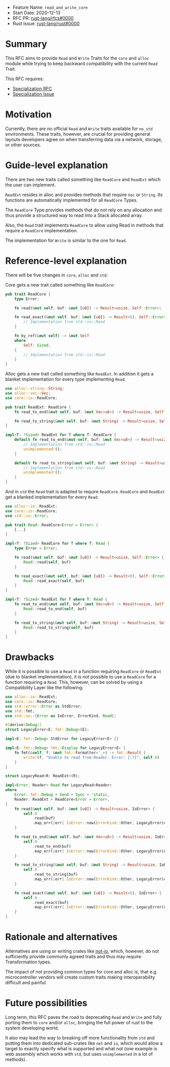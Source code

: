- Feature Name: `read_and_write_core`
- Start Date: 2020-12-13
- RFC PR: [rust-lang/rfcs#0000](https://github.com/rust-lang/rfcs/pull/0000)
- Rust Issue: [rust-lang/rust#0000](https://github.com/rust-lang/rust/issues/0000)

# Summary
[summary]: #summary

This RFC aims to provide `Read` and `Write` Traits for the `core` and `alloc` module while trying to keep backward compatibility with the current `Read` Trait.

This RFC requires:
* [Specialization RFC](https://github.com/rust-lang/rfcs/pull/1210)
* [Specialization Issue](https://github.com/rust-lang/rust/issues/31844)

# Motivation
[motivation]: #motivation

Currently, there are no official `Read` and `Write` traits available for `no_std` environments. These traits, however, are crucial for providing general layouts developers agree on when transferring data via a network, storage, or other sources.

# Guide-level explanation
[guide-level-explanation]: #guide-level-explanation

There are two new traits called something like `ReadCore` and `ReadExt` which the user can implement. 

`ReadExt` resides in alloc and provides methods that require `Vec` or `String`. Its functions are automatically implemented for all `ReadCore` Types. 

The `ReadCore` Type provides methods that do not rely on any allocation and thus provide a structured way to read into a Stack allocated array. 

Also, the `Read` trait implements `ReadCore` to allow using Read in methods that require a `ReadCore` implementation.

The implementation for `Write` is similar to the one for `Read`.

# Reference-level explanation
[reference-level-explanation]: #reference-level-explanation

There will be five changes in `core`, `alloc` and `std`:

Core gets a new trait called something like `ReadCore`:

```rust
pub trait ReadCore {
    type Error;

    fn read(&mut self, buf: &mut [u8]) -> Result<usize, Self::Error>;

    fn read_exact(&mut self, buf: &mut [u8]) -> Result<(), Self::Error> {
        // Implementation from std::io::Read
    }

    fn by_ref(&mut self) -> &mut Self
    where
        Self: Sized,
    {
        // Implementation from std::io::Read
    }
}
```

Alloc gets a new trait called something like `ReadExt`. In addition it gets a blanket implementation for every type implementing `Read`:

```rust
use alloc::string::String;
use alloc::vec::Vec;
use core::io::ReadCore;

pub trait ReadExt: ReadCore {
    fn read_to_end(&mut self, buf: &mut Vec<u8>) -> Result<usize, Self::Error>;

    fn read_to_string(&mut self, buf: &mut String) -> Result<usize, Self::Error>;
}

impl<T: ?Sized> ReadExt for T where T: ReadCore {
    default fn read_to_end(&mut self, buf: &mut Vec<u8>) -> Result<usize, Self::Error> {
        // Implementation from std::io::Read
        unimplemented!();
    }

    default fn read_to_string(&mut self, buf: &mut String) -> Result<usize, Self::Error> {
        // Implementation from std::io::Read
        unimplemented!();
    }
}
```

And in `std` the `Read` trait is adapted to require `ReadCore`. `ReadCore` and `ReadExt` get a blanked implementation for every `Read`:

```rust
use alloc::io::ReadExt;
use core::io::ReadCore;
use std::io::Error;

pub trait Read: ReadCore<Error = Error> {
    [...]
}

impl<T: ?Sized> ReadCore for T where T: Read {
    type Error = Error;

    fn read(&mut self, buf: &mut [u8]) -> Result<usize, Self::Error> {
        Read::read(self, buf)
    }

    fn read_exact(&mut self, buf: &mut [u8]) -> Result<(), Self::Error> {
        Read::read_exact(self, buf)
    }
}

impl<T: ?Sized> ReadExt for T where T: Read {
    fn read_to_end(&mut self, buf: &mut Vec<u8>) -> Result<usize, Self::Error> {
        Read::read_to_end(self, buf)
    }

    fn read_to_string(&mut self, buf: &mut String) -> Result<usize, Self::Error> {
        Read::read_to_string(self, buf)
    }
}
```

# Drawbacks
[drawbacks]: #drawbacks

While it is possible to use a `Read` in a function requiring `ReadCore` or `ReadExt` (due to blanket implementation), it is not possible to use a `ReadCore` for a function requiring a `Read`. This, however, can be solved by using a Compatibility Layer like the following:

```rust
use alloc::io::ReadExt;
use core::io::ReadCore;
use std::error::Error as StdError;
use std::fmt;
use std::io::{Error as IoError, ErrorKind, Read};

#[derive(Debug)]
struct LegacyError<E: fmt::Debug>(E);

impl<E: fmt::Debug> StdError for LegacyError<E> {}

impl<E: fmt::Debug> fmt::Display for LegacyError<E> {
    fn fmt(&self, f: &mut fmt::Formatter<'_>) -> fmt::Result {
        write!(f, "Unable to read from Reader. Error: {:?}", self.0)
    }
}

struct LegacyRead<R: ReadExt>(R);

impl<Error, Reader> Read for LegacyRead<Reader>
where
    Error: fmt::Debug + Send + Sync + 'static,
    Reader: ReadExt + ReadCore<Error = Error>,
{
    fn read(&mut self, buf: &mut [u8]) -> Result<usize, IoError> {
        self.0
            .read(buf)
            .map_err(|err| IoError::new(ErrorKind::Other, LegacyError(err)))
    }

    fn read_to_end(&mut self, buf: &mut Vec<u8>) -> Result<usize, IoError> {
        self.0
            .read_to_end(buf)
            .map_err(|err| IoError::new(ErrorKind::Other, LegacyError(err)))
    }

    fn read_to_string(&mut self, buf: &mut String) -> Result<usize, IoError> {
        self.0
            .read_to_string(buf)
            .map_err(|err| IoError::new(ErrorKind::Other, LegacyError(err)))
    }

    fn read_exact(&mut self, buf: &mut [u8]) -> Result<(), IoError> {
        self.0
            .read_exact(buf)
            .map_err(|err| IoError::new(ErrorKind::Other, LegacyError(err)))
    }
}
```

# Rationale and alternatives
[rationale-and-alternatives]: #rationale-and-alternatives

Alternatives are using or writing crates like [not-io](https://crates.io/crates/not-io), which, however, do not sufficiently provide commonly agreed traits and thus may require Transformation types. 

The impact of not providing common types for core and alloc is, that e.g. microcontroller vendors will create custom traits making interoperability difficult and painful. 

# Future possibilities
[future-possibilities]: #future-possibilities

Long term, this RFC paves the road to deprecating `Read` and `Write` and fully porting them to `core` and/or `alloc`, bringing the full power of rust to the system developing world.

It also may lead the way to breaking off more functionality from `std` and putting them into dedicated sub-crates like `net` and `io`, which would allow a target to exactly specify what is supported and what not (one example is web assembly which works with `std`, but uses `unimplemented` in a lot of methods).
